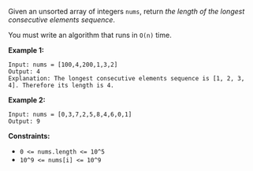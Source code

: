 Given an unsorted array of integers `nums`, return *the length of the longest consecutive elements sequence*.

You must write an algorithm that runs in `O(n)` time.

**Example 1:**
```
Input: nums = [100,4,200,1,3,2]
Output: 4
Explanation: The longest consecutive elements sequence is [1, 2, 3, 4]. Therefore its length is 4.
```
**Example 2:**
```
Input: nums = [0,3,7,2,5,8,4,6,0,1]
Output: 9
```
**Constraints:**
- `0 <= nums.length <= 10^5`
- `10^9 <= nums[i] <= 10^9`